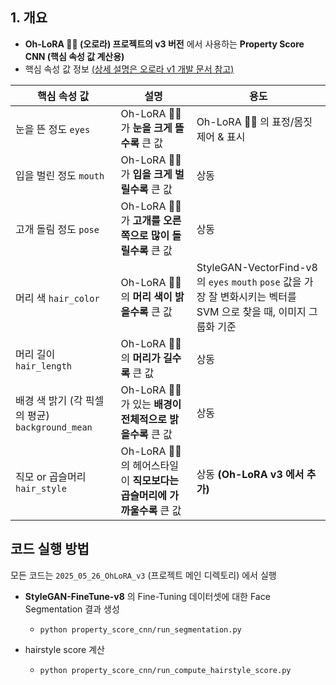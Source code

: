 ## 1. 개요

* **Oh-LoRA 👱‍♀️ (오로라) 프로젝트의 v3 버전** 에서 사용하는 **Property Score CNN (핵심 속성 값 계산용)**
* 핵심 속성 값 정보 [(상세 설명은 오로라 v1 개발 문서 참고)](../../2025_04_08_OhLoRA/stylegan_and_segmentation/README.md#2-핵심-속성-값)

| 핵심 속성 값                                  | 설명                                               | 용도                                                                                                   |
|------------------------------------------|--------------------------------------------------|------------------------------------------------------------------------------------------------------|
| 눈을 뜬 정도 ```eyes```                       | Oh-LoRA 👱‍♀️ 가 **눈을 크게 뜰수록** 큰 값                | Oh-LoRA 👱‍♀️ 의 표정/몸짓 제어 & 표시                                                                        |
| 입을 벌린 정도 ```mouth```                     | Oh-LoRA 👱‍♀️ 가 **입을 크게 벌릴수록** 큰 값               | 상동                                                                                                   |
| 고개 돌림 정도 ```pose```                      | Oh-LoRA 👱‍♀️ 가 **고개를 오른쪽으로 많이 돌릴수록** 큰 값        | 상동                                                                                                   |
| 머리 색 ```hair_color```                    | Oh-LoRA 👱‍♀️ 의 **머리 색이 밝을수록** 큰 값               | StyleGAN-VectorFind-v8 의 ```eyes``` ```mouth``` ```pose``` 값을 가장 잘 변화시키는 벡터를 SVM 으로 찾을 때, 이미지 그룹화 기준 |
| 머리 길이 ```hair_length```                  | Oh-LoRA 👱‍♀️ 의 **머리가 길수록** 큰 값                  | 상동                                                                                                   |
| 배경 색 밝기 (각 픽셀의 평균) ```background_mean``` | Oh-LoRA 👱‍♀️ 가 있는 **배경이 전체적으로 밝을수록** 큰 값        | 상동                                                                                                   |
| 직모 or 곱슬머리 ```hair_style```              | Oh-LoRA 👱‍♀️ 의 헤어스타일이 **직모보다는 곱슬머리에 가까울수록** 큰 값 | 상동 **(Oh-LoRA v3 에서 추가)**                                                                            |

## 코드 실행 방법

모든 코드는 ```2025_05_26_OhLoRA_v3``` (프로젝트 메인 디렉토리) 에서 실행

* **StyleGAN-FineTune-v8** 의 Fine-Tuning 데이터셋에 대한 Face Segmentation 결과 생성
  * ```python property_score_cnn/run_segmentation.py``` 

* hairstyle score 계산
  * ```python property_score_cnn/run_compute_hairstyle_score.py``` 
